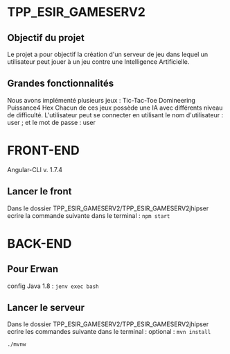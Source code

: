# TPP_ESIR_GAMESERV2

## Objectif du projet
Le projet a pour objectif la création d'un serveur de jeu dans lequel un utilisateur peut jouer à un jeu contre une Intelligence Artificielle.

## Grandes fonctionnalités
Nous avons implémenté plusieurs jeux : 
  Tic-Tac-Toe
  Domineering
  Puissance4
  Hex
Chacun de ces jeux possède une IA avec différents niveau de difficulté.
L'utilisateur peut se connecter en utilisant le nom d'utilisateur : user ; et le mot de passe : user


# FRONT-END
Angular-CLI v. 1.7.4

## Lancer le front
Dans le dossier TPP_ESIR_GAMESERV2/TPP_ESIR_GAMESERV2jhipser
ecrire la commande suivante dans le terminal :
```npm start```

# BACK-END
## Pour Erwan
config Java 1.8 : ```jenv exec bash```

## Lancer le serveur
Dans le dossier TPP_ESIR_GAMESERV2/TPP_ESIR_GAMESERV2jhipser
ecrire les commandes suivante dans le terminal :
optional : ```mvn install```

```./mvnw```

